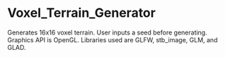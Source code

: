 # Voxel_Terrain_Generator
Generates 16x16 voxel terrain. User inputs a seed before generating. Graphics API is OpenGL. Libraries used are GLFW, stb_image, GLM, and GLAD. 
